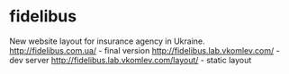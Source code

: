 # fidelibus
New website layout for insurance agency in Ukraine.
http://fidelibus.com.ua/ - final version
http://fidelibus.lab.vkomlev.com/ - dev server
http://fidelibus.lab.vkomlev.com/layout/ - static layout
